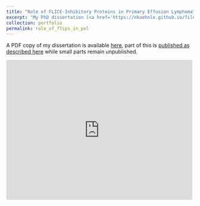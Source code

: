 ```yaml
---
title: "Role of FLICE-Inhibitory Proteins in Primary Effusion Lymphoma"
excerpt: "My PhD dissertation (<a href='https://nkuehnle.github.io/files/Neil_Kuehnle_Dissertation.pdf'>get PDF copy here</a>), this work is largely <a href='https://nkuehnle.github.io/publication/2023-05-01-cell-death-differentiation'>published in Cell Death and Differentiation</a> in which I make use of genome-wide synthetic CRISPR rescue screens alongside traditional low-throughput biological methods to identify novel regulators of cFLIP and ligand-independent TRAIL-R1-mediated cell death.<br><img src=https://nkuehnle.github.io/images/gallery/Thesis_Discussion_Part1.png height=.75 width=.75><br><img src=https://nkuehnle.github.io/images/gallery/Thesis_Discussion_Part2.png height=.75 width=.75>"
collection: portfolio
permalink: role_of_flips_in_pel
---
```


A PDF copy of my dissertation is available [here](https://nkuehnle.github.io/files/Neil_Kuehnle_Dissertation.pdf), part of this is [published as described here](https://nkuehnle.github.io/publication/2023-05-01-cell-death-differentiation) while small parts remain unpublished.

<embed src="https://drive.google.com/viewerng/viewer?embedded=true&url=https://nkuehnle.github.io/files/Neil_Kuehnle_Dissertation.pdf" width="500" height="375">
